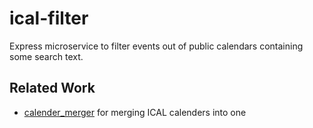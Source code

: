 # ical-filter

Express microservice to filter events out of public calendars containing some search text.


## Related Work

- [calender_merger](https://github.com/niccokunzmann/calender_merger) for merging ICAL calenders into one

